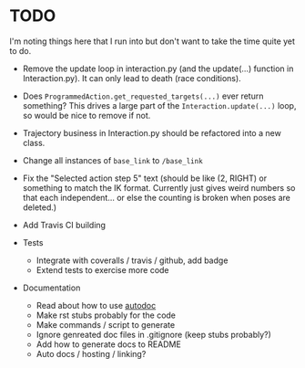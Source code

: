 # TODO
I'm noting things here that I run into but don't want to take the time quite yet to do.

- Remove the update loop in interaction.py (and the update(...) function in Interaction.py). It can only lead to death (race conditions).

- Does `ProgrammedAction.get_requested_targets(...)` ever return something? This drives a large part of the `Interaction.update(...)` loop, so would be nice to remove if not.

- Trajectory business in Interaction.py should be refactored into a new class.

- Change all instances of `base_link` to `/base_link`

- Fix the "Selected action step 5" text (should be like (2, RIGHT) or something to match the IK format. Currently just gives weird numbers so that each independent... or else the counting is broken when poses are deleted.)

- Add Travis CI building

- Tests
	- Integrate with coveralls / travis / github, add badge
	- Extend tests to exercise more code

- Documentation
	- Read about how to use [autodoc](http://sphinx-doc.org/ext/autodoc.html)
	- Make rst stubs probably for the code
	- Make commands / script to generate
	- Ignore genreated doc files in .gitignore (keep stubs probably?)
	- Add how to generate docs to README
	- Auto docs / hosting / linking?
